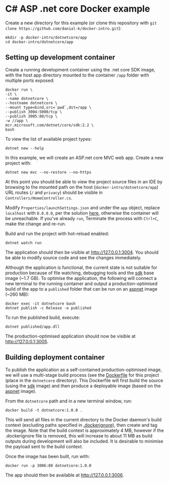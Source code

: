 # C# ASP .net core Docker example
Create a new directory for this example (or clone this repository with ```git clone https://github.com/danial-k/docker-intro.git```):
```shell
mkdir -p docker-intro/dotnetcore/app
cd docker-intro/dotnetcore/app
```

## Setting up development container
Create a running development container using the .net core SDK image, with the host app directory mounted to the container ```/app``` folder with multiple ports exposed:
```shell
docker run \
-it \
--name dotnetcore \
--hostname dotnetcore \
--mount type=bind,src=`pwd`,dst=/app \
--publish 3004:5000/tcp \
--publish 3005:80/tcp \
-w //app \
mcr.microsoft.com/dotnet/core/sdk:2.2 \
bash
```

To view the list of available project types:
```shell
dotnet new --help
```

In this example, we will create an ASP.net core MVC web app.  Create a new project with:
```shell
dotnet new mvc --no-restore --no-https
```
At this point you should be able to view the project source files in an IDE by browsing to the mounted path on the host (```docker-intro/dotnetcore/app```)  URL routes (```/``` and ```privacy```) should be visible in ```Controllers/HomeController.cs```.

Modify ```Properties/launchSettings.json``` and under the ```app``` object, replace ```localhost``` with ```0.0.0.0```, per the solution [here](https://stackoverflow.com/questions/51188774/docker-dotnet-watch-run-error-unable-to-bind-to-https-localhost5000-on-the-i), otherwise the container will be unreachable.  If you've already ```run```, Terminate the process with ```Ctrl+C```, make the change and re-run.

Build and run the project with hot-reload enabled:
```shell
dotnet watch run
```

The application should then be visible at http://127.0.0.1:3004.  You should be able to modify source code and see the changes immediately.

Although the application is functional, the current state is not suitable for production because of file watching, debugging tools and the [sdk](https://hub.docker.com/_/microsoft-dotnet-core-sdk/) base image (~1.7 GB).  To optimise the application, the following will connect a new terminal to the running container and output a production-optimised build of the app to a ```published``` folder that can be run on an [aspnet](https://hub.docker.com/_/microsoft-dotnet-core-aspnet/) image (~260 MB):

```
docker exec -it dotnetcore bash
dotnet publish -c Release -o published
```
To run the published build, execute:
```
dotnet published/app.dll
```
The production-optimised application should now be visible at http://127.0.0.1:3005.

## Building deployment container
To publish the application as a self-contained production-optimised image, we will use a multi-stage build process (see the [Dockerfile](Dockerfile) for this project (place in the ```dotnetcore``` directory).  This Dockerfile will first build the source (using the [sdk](https://hub.docker.com/_/microsoft-dotnet-core-sdk/) image) and then produce a deployable image (based on the [aspnet](https://hub.docker.com/_/microsoft-dotnet-core-aspnet/) image).

From the ```dotnetcore``` path and in a new terminal window, run:
```
docker build -t dotnetcore:1.0.0 .
```
This will send all files in the current directory to the Docker daemon's build context  (excluding paths specified in [.dockerignore](.dockerignore)), then create and tag the image.  Note that the build context is approximately 4 MB, however if the .dockerignore file is removed, this will increase to about 11 MB as build outputs during development will also be included.  It is desirable to minimise the payload sent to the build context.

Once the image has been built, run with:
```shell
docker run -p 3006:80 dotnetcore:1.0.0
```
The app should then be available at http://127.0.0.1:3006.

